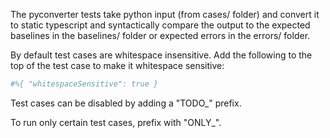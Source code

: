 The pyconverter tests take python input (from cases/ folder) and convert it to static typescript and syntactically  compare the output to the expected baselines in the baselines/ folder or expected errors in the errors/ folder.

By default test cases are whitespace insensitive. Add the following to the top of the test case to make it whitespace sensitive:
```python
#%{ "whitespaceSensitive": true }
```

Test cases can be disabled by adding a "TODO_" prefix.

To run only certain test cases, prefix with "ONLY_".